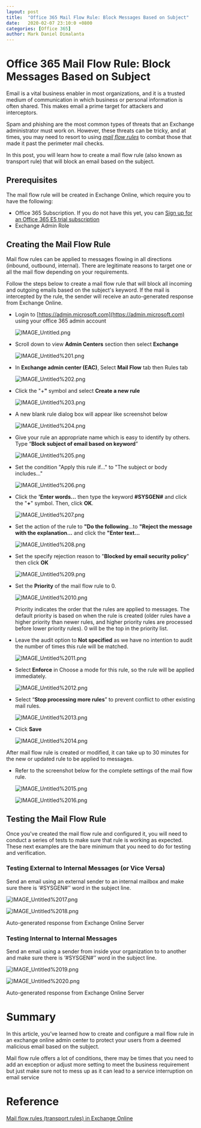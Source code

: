 ```yaml
---
layout: post
title:  "Office 365 Mail Flow Rule: Block Messages Based on Subject"
date:   2020-02-07 23:10:0 +0800
categories: [Office 365]
author: Mark Daniel Dimalanta
---
```

# Office 365 Mail Flow Rule: Block Messages Based on Subject

Email is a vital business enabler in most organizations, and it is a trusted medium of communication in which business or personal information is often shared. This makes email a prime target for attackers and interceptors.

Spam and phishing are the most common types of threats that an Exchange administrator must work on. However, these threats can be tricky, and at times, you may need to resort to using [*mail flow rules*](https://docs.microsoft.com/en-us/exchange/security-and-compliance/mail-flow-rules/mail-flow-rules) to combat those that made it past the perimeter mail checks.

In this post, you will learn how to create a mail flow rule (also known as transport rule) that will block an email based on the subject.

## Prerequisites

The mail flow rule will be created in Exchange Online, which require you to have the following:

- Office 365 Subscription. If you do not have this yet, you can [Sign up for an Office 365 E5 trial subscription](https://www.google.com/url?q=https://aka.ms/e5trial&sa=D&ust=1567614949950000)
- Exchange Admin Role

## Creating the Mail Flow Rule

Mail flow rules can be applied to messages flowing in all directions (inbound, outbound, internal). There are legitimate reasons to target one or all the mail flow depending on your requirements.

Follow the steps below to create a mail flow rule that will block all incoming and outgoing emails based on the subject's keyword. If the mail is intercepted by the rule, the sender will receive an auto-generated response from Exchange Online.

- Login to [https://admin.microsoft.com](https://admin.microsoft.com) using your office 365 admin account

    ![IMAGE_Untitled.png](https://raw.githubusercontent.com/junecastillote/junecastillote.github.io/master/static/img/_posts/block-subject-mailflow-rule/Untitled.png)

- Scroll down to view **Admin Centers** section then select **Exchange**

    ![IMAGE_Untitled%201.png](https://raw.githubusercontent.com/junecastillote/junecastillote.github.io/master/static/img/_posts/block-subject-mailflow-rule/Untitled%201.png)

- In **Exchange admin center (EAC)**, Select **Mail Flow** tab then Rules tab

    ![IMAGE_Untitled%202.png](https://raw.githubusercontent.com/junecastillote/junecastillote.github.io/master/static/img/_posts/block-subject-mailflow-rule/Untitled%202.png)

- Click the "+**"** symbol and select **Create a new rule**

    ![IMAGE_Untitled%203.png](https://raw.githubusercontent.com/junecastillote/junecastillote.github.io/master/static/img/_posts/block-subject-mailflow-rule/Untitled%203.png)

- A new blank rule dialog box will appear like screenshot below

    ![IMAGE_Untitled%204.png](https://raw.githubusercontent.com/junecastillote/junecastillote.github.io/master/static/img/_posts/block-subject-mailflow-rule/Untitled%204.png)

- Give your rule an appropriate name which is easy to identify by others. Type “**Block subject of email based on keyword**”

    ![IMAGE_Untitled%205.png](https://raw.githubusercontent.com/junecastillote/junecastillote.github.io/master/static/img/_posts/block-subject-mailflow-rule/Untitled%205.png)

- Set the condition "Apply this rule if..." to "The subject or body includes..."

    ![IMAGE_Untitled%206.png](https://raw.githubusercontent.com/junecastillote/junecastillote.github.io/master/static/img/_posts/block-subject-mailflow-rule/Untitled%206.png)

- Click the **'Enter words...** then type the keyword **#SYSGEN#** and click the "**+**" symbol. Then, click **OK**.

    ![IMAGE_Untitled%207.png](https://raw.githubusercontent.com/junecastillote/junecastillote.github.io/master/static/img/_posts/block-subject-mailflow-rule/Untitled%207.png)

- Set the action of the rule to **"Do the following**...to **"Reject the message with the explanation...** and click the **"Enter text...**

    ![IMAGE_Untitled%208.png](https://raw.githubusercontent.com/junecastillote/junecastillote.github.io/master/static/img/_posts/block-subject-mailflow-rule/Untitled%208.png)

- Set the specify rejection reason to "**Blocked by email security policy**" then click **OK**

    ![IMAGE_Untitled%209.png](https://raw.githubusercontent.com/junecastillote/junecastillote.github.io/master/static/img/_posts/block-subject-mailflow-rule/Untitled%209.png)

- Set the **Priority** of the mail flow rule to 0.

    ![IMAGE_Untitled%2010.png](https://raw.githubusercontent.com/junecastillote/junecastillote.github.io/master/static/img/_posts/block-subject-mailflow-rule/Untitled%2010.png)

    Priority indicates the order that the rules are applied to messages. The default priority is based on when the rule is created (older rules have a higher priority than newer rules, and higher priority rules are processed before lower priority rules). 0 will be the top in the priority list.

- Leave the audit option to **Not specified** as we have no intention to audit the number of times this rule will be matched.

    ![IMAGE_Untitled%2011.png](https://raw.githubusercontent.com/junecastillote/junecastillote.github.io/master/static/img/_posts/block-subject-mailflow-rule/Untitled%2011.png)

- Select **Enforce** in Choose a mode for this rule, so the rule will be applied immediately.

    ![IMAGE_Untitled%2012.png](https://raw.githubusercontent.com/junecastillote/junecastillote.github.io/master/static/img/_posts/block-subject-mailflow-rule/Untitled%2012.png)

- Select “**Stop processing more rules**” to prevent conflict to other existing mail rules.

    ![IMAGE_Untitled%2013.png](https://raw.githubusercontent.com/junecastillote/junecastillote.github.io/master/static/img/_posts/block-subject-mailflow-rule/Untitled%2013.png)

- Click **Save**

    ![IMAGE_Untitled%2014.png](https://raw.githubusercontent.com/junecastillote/junecastillote.github.io/master/static/img/_posts/block-subject-mailflow-rule/Untitled%2014.png)

After mail flow rule is created or modified, it can take up to 30 minutes for the new or updated rule to be applied to messages.

- Refer to the screenshot below for the complete settings of the mail flow rule.

    ![IMAGE_Untitled%2015.png](https://raw.githubusercontent.com/junecastillote/junecastillote.github.io/master/static/img/_posts/block-subject-mailflow-rule/Untitled%2015.png)

    ![IMAGE_Untitled%2016.png](https://raw.githubusercontent.com/junecastillote/junecastillote.github.io/master/static/img/_posts/block-subject-mailflow-rule/Untitled%2016.png)

## Testing the Mail Flow Rule

Once you've created the mail flow rule and configured it, you will need to conduct a series of tests to make sure that rule is working as expected. These next examples are the bare minimum that you need to do for testing and verification.

### Testing External to Internal Messages (or Vice Versa)

Send an email using an external sender to an internal mailbox and make sure there is ‘#SYSGEN#’’ word in the subject line.

![IMAGE_Untitled%2017.png](https://raw.githubusercontent.com/junecastillote/junecastillote.github.io/master/static/img/_posts/block-subject-mailflow-rule/Untitled%2017.png)

![IMAGE_Untitled%2018.png](https://raw.githubusercontent.com/junecastillote/junecastillote.github.io/master/static/img/_posts/block-subject-mailflow-rule/Untitled%2018.png)

Auto-generated response from Exchange Online Server

### Testing Internal to Internal Messages

Send an email using a sender from inside your organization to to another and make sure there is ‘#SYSGEN#’’ word in the subject line.

![IMAGE_Untitled%2019.png](https://raw.githubusercontent.com/junecastillote/junecastillote.github.io/master/static/img/_posts/block-subject-mailflow-rule/Untitled%2019.png)

![IMAGE_Untitled%2020.png](https://raw.githubusercontent.com/junecastillote/junecastillote.github.io/master/static/img/_posts/block-subject-mailflow-rule/Untitled%2020.png)

Auto-generated response from Exchange Online Server

# Summary

In this article, you’ve learned how to create and configure a mail flow rule in an exchange online admin center to protect your users from a deemed malicious email based on the subject.

Mail flow rule offers a lot of conditions, there may be times  that you need to add an exception or adjust more setting to meet the business requirement but just make sure not to mess up as it can lead to a service interruption on email service

# Reference

[Mail flow rules (transport rules) in Exchange Online](https://docs.microsoft.com/en-us/exchange/security-and-compliance/mail-flow-rules/mail-flow-rules#how-mail-flow-rules-are-applied-to-messages)
